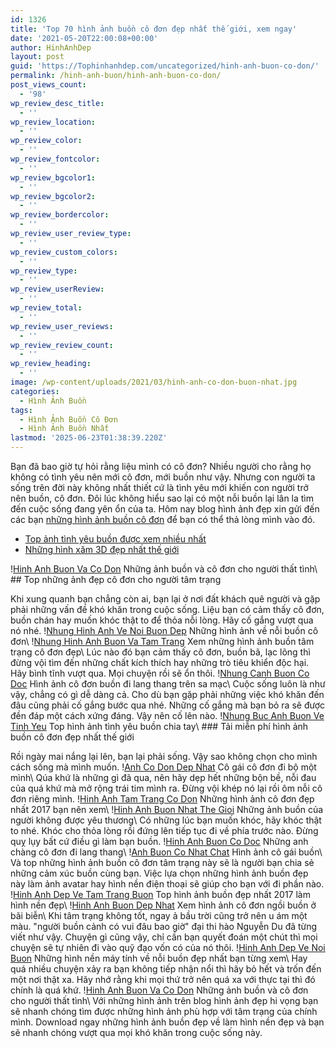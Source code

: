 ```yaml
---
id: 1326
title: 'Top 70 hình ảnh buồn cô đơn đẹp nhất thế giới, xem ngay'
date: '2021-05-20T22:00:08+00:00'
author: HinhAnhDep
layout: post
guid: 'https://Tophinhanhdep.com/uncategorized/hinh-anh-buon-co-don/'
permalink: /hinh-anh-buon/hinh-anh-buon-co-don/
post_views_count:
  - '98'
wp_review_desc_title:
  - ''
wp_review_location:
  - ''
wp_review_color:
  - ''
wp_review_fontcolor:
  - ''
wp_review_bgcolor1:
  - ''
wp_review_bgcolor2:
  - ''
wp_review_bordercolor:
  - ''
wp_review_user_review_type:
  - ''
wp_review_custom_colors:
  - ''
wp_review_type:
  - ''
wp_review_userReview:
  - ''
wp_review_total:
  - ''
wp_review_user_reviews:
  - ''
wp_review_review_count:
  - ''
wp_review_heading:
  - ''
image: /wp-content/uploads/2021/03/hinh-anh-co-don-buon-nhat.jpg
categories:
  - Hình Ảnh Buồn
tags:
  - Hình Ảnh Buồn Cô Đơn
  - Hình Ảnh Buồn Nhất
lastmod: '2025-06-23T01:38:39.220Z'
---
```

Bạn đã bao giờ tự hỏi rằng liệu mình có cô đơn? Nhiều người cho rằng họ không có tình yêu nên mới cô đơn, mới buồn như vậy. Nhưng con người ta sống trên đời này không nhất thiết cứ là tình yêu mới khiến con người trở nên buồn, cô đơn. Đôi lúc không hiểu sao lại có một nỗi buồn lại lân la tìm đến cuộc sống đang yên ổn của ta. Hôm nay blog hình ảnh đẹp xin gửi đến các bạn [những hình ảnh buồn cô đơn](https://tophinhanhdep.com/hinh-anh-buon/hinh-anh-buon-co-don/) để bạn có thể thả lòng mình vào đó.

- [Top ảnh tình yêu buồn được xem nhiều nhất](https://tophinhanhdep.com/hinh-anh-buon/hinh-anh-buon-ve-tinh-yeu/)
- [Những hình xăm 3D đẹp nhất thế giới](https://tophinhanhdep.com/hinh-xam-dep/hinh-xam-3d-dep/)

\![Hinh Anh Buon Va Co Don](https://tophinhanhdep.com/wp-content/uploads/2021/03/hinh-anh-buon-va-co-don-200x300.jpg) Những ảnh buồn và cô đơn cho người thất tình\ ## Top những ảnh đẹp cô đơn cho người tâm trạng

Khi xung quanh bạn chẳng còn ai, bạn lại ở nơi đất khách quê người và gặp phải những vấn đề khó khăn trong cuộc sống. Liệu bạn có cảm thấy cô đơn, buồn chán hay muốn khóc thật to để thỏa nỗi lòng. Hãy cố gắng vượt qua nó nhé. \![Nhung Hinh Anh Ve Noi Buon Dep](https://tophinhanhdep.com/wp-content/uploads/2021/03/nhung-hinh-anh-ve-noi-buon-dep-300x200.jpg) Những hình ảnh về nỗi buồn cô đơn\ \![Nhung Hinh Anh Buon Va Tam Trang](https://tophinhanhdep.com/wp-content/uploads/2021/03/nhung-hinh-anh-buon-va-tam-trang-1-300x200.jpg) Xem những hình ảnh buồn tâm trạng cô đơn đẹp\ Lúc nào đó bạn cảm thấy cô đơn, buồn bã, lạc lõng thì đừng vội tìm đến những chất kích thích hay những trò tiêu khiển độc hại. Hãy bình tĩnh vượt qua. Mọi chuyện rồi sẽ ổn thôi. \![Nhung Canh Buon Co Doc](https://tophinhanhdep.com/wp-content/uploads/2021/03/nhung-canh-buon-co-doc-300x200.jpg) Hình ảnh cô đơn buồn đi lang thang trên sa mạc\ Cuộc sống luôn là như vậy, chẳng có gì dễ dàng cả. Cho dù bạn gặp phải những việc khó khăn đến đâu cũng phải cố gắng bước qua nhé. Những cố gắng mà bạn bỏ ra sẽ được đền đáp một cách xứng đáng. Vậy nên cố lên nào. \![Nhung Buc Anh Buon Ve Tinh Yeu](https://tophinhanhdep.com/wp-content/uploads/2021/03/nhung-buc-anh-buon-ve-tinh-yeu-300x200.jpg) Top hình ảnh tình yêu buồn chia tay\ ### Tải miễn phí hình ảnh buồn cô đơn đẹp nhất thế giới

Rồi ngày mai nắng lại lên, bạn lại phải sống. Vậy sao không chọn cho mình cách sống mà mình muốn. \![Anh Co Don Dep Nhat](https://tophinhanhdep.com/wp-content/uploads/2021/03/anh-co-don-dep-nhat-1-300x200.jpg) Cô gái cô đơn đi bộ một mình\ Qúa khứ là những gì đã qua, nên hãy dẹp hết những bộn bề, nỗi đau của quá khứ mà mở rộng trái tim mình ra. Đừng vội khép nó lại rồi ôm nỗi cô đơn riêng mình. \![Hinh Anh Tam Trang Co Don](https://tophinhanhdep.com/wp-content/uploads/2021/03/hinh-anh-tam-trang-co-don-300x200.jpg) Những hình ảnh cô đơn đẹp nhất 2017 bạn nên xem\ \![Hinh Anh Buon Nhat The Gioi](https://tophinhanhdep.com/wp-content/uploads/2021/03/hinh-anh-buon-nhat-the-gioi-300x200.jpg) Những ảnh buồn của người không được yêu thương\ Có những lúc bạn muốn khóc, hãy khóc thật to nhé. Khóc cho thỏa lòng rồi đứng lên tiếp tục đi về phía trước nào. Đừng quỵ lụy bất cứ điều gì làm bạn buồn. \![Hinh Anh Buon Co Doc](https://tophinhanhdep.com/wp-content/uploads/2021/03/hinh-anh-buon-co-doc-300x200.jpg) Những anh chàng cô đơn đi lang thang\ \![Anh Buon Co Nhat Chat](https://tophinhanhdep.com/wp-content/uploads/2021/03/anh-buon-co-nhat-chat-300x200.jpg) Hình ảnh cô gái buồn\ Và top những hình ảnh buồn cô đơn tâm trạng này sẽ là người bạn chia sẻ những cảm xúc buồn cùng bạn. Việc lựa chọn những hình ảnh buồn đẹp này làm ảnh avatar hay hình nền điện thoại sẽ giúp cho bạn với đi phần nào. \![Hinh Anh Dep Ve Tam Trang Buon](https://tophinhanhdep.com/wp-content/uploads/2021/03/hinh-anh-dep-ve-tam-trang-buon-300x200.jpg) Top hình ảnh buồn đẹp nhất 2017 làm hình nền đẹp\ \![Hinh Anh Buon Dep Nhat](https://tophinhanhdep.com/wp-content/uploads/2021/03/hinh-anh-buon-dep-nhat-1-300x200.jpg) Xem hình ảnh cô đơn ngồi buồn ở bãi biễn\ Khi tâm trạng không tốt, ngay ả bầu trời cũng trở nên u ám một màu. "người buồn cảnh có vui đâu bao giờ" đại thi hào Nguyễn Du đã từng viết như vậy. Chuyện gì cũng vậy, chỉ cần bạn quyết đoán một chút thì mọi chuyện sẽ tự nhiên đi vào quỹ đạo vốn có của nó thôi. \![Hinh Anh Dep Ve Noi Buon](https://tophinhanhdep.com/wp-content/uploads/2021/03/hinh-anh-dep-ve-noi-buon-300x200.jpg) Những hình nền máy tính về nỗi buồn đẹp nhất bạn từng xem\ Hay quá nhiều chuyện xảy ra bạn không tiếp nhận nổi thì hãy bỏ hết và trốn đến một nơi thật xa. Hãy nhớ rằng khi mọi thứ trở nên quá xa với thực tại thì đó chính là quá khứ. \![Hinh Anh Buon Va Co Don](https://tophinhanhdep.com/wp-content/uploads/2021/03/hinh-anh-buon-va-co-don-200x300.jpg) Những ảnh buồn và cô đơn cho người thất tình\ Với những hình ảnh trên blog hình ảnh đẹp hi vọng bạn sẽ nhanh chóng tìm được những hình ảnh phù hợp với tâm trạng của chính mình. Download ngay những hình ảnh buồn đẹp về làm hình nền đẹp và bạn sẽ nhanh chóng vượt qua mọi khó khăn trong cuộc sống này.
